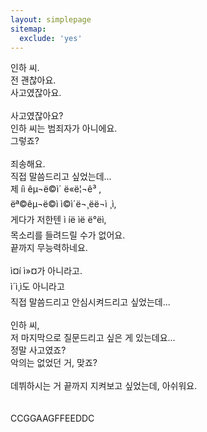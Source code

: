 ```yaml
---
layout: simplepage
sitemap:
  exclude: 'yes'
---
```



<p>
인하 씨. <br>
전 괜찮아요. <br>
사고였잖아요. <br>
<br>
사고였잖아요? <br>
인하 씨는 범죄자가 아니에요. <br>
그렇죠? <br>
<br>
죄송해요. <br>
직접 말씀드리고 싶었는데... <br>
제 íì êµ¬ë©ì´ ë«ë¦¬ê³ , <br>
ëª©êµ¬ë©ì ì©ì´ë¬¸ëë¬ì ¸ì, <br>
게다가 저한텐 ì íë ìë ë°ëì, <br>
목소리를 들려드릴 수가 없어요. <br>
끝까지 무능력하네요. <br>
<br>
ì¤í ì»¤가 아니라고. <br>
ì´ì¸ì도 아니라고 <br>
직접 말씀드리고 안심시켜드리고 싶었는데... <br>
<br>
인하 씨, <br>
저 마지막으로 질문드리고 싶은 게 있는데요... <br>
정말 사고였죠? <br>
악의는 없었던 거, 맞죠? <br>
<br>
데뷔하시는 거 끝까지 지켜보고 싶었는데, 아쉬워요.<br>
<br>
<br>
CCGGAAGFFEEDDC
</p>



<!-- Adding the glitch effect -->
<script> document.getElementsByTagName('body')[0].classList.add('glitch'); </script>
